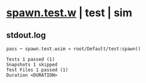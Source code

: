 # [spawn.test.w](../../../../../../tests/sdk_tests/util/spawn.test.w) | test | sim

## stdout.log
```log
pass ─ spawn.test.wsim » root/Default/test:spawn()

Tests 1 passed (1)
Snapshots 1 skipped
Test Files 1 passed (1)
Duration <DURATION>
```

